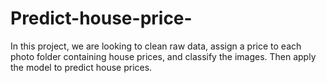 # Predict-house-price-
In this project, we are looking to clean raw data, assign a price to each photo folder containing house prices, and classify the images. Then apply the model to predict house prices.
